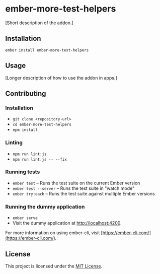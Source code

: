 ember-more-test-helpers
==============================================================================

[Short description of the addon.]

Installation
------------------------------------------------------------------------------

```
ember install ember-more-test-helpers
```


Usage
------------------------------------------------------------------------------

[Longer description of how to use the addon in apps.]


Contributing
------------------------------------------------------------------------------

### Installation

* `git clone <repository-url>`
* `cd ember-more-test-helpers`
* `npm install`

### Linting

* `npm run lint:js`
* `npm run lint:js -- --fix`

### Running tests

* `ember test` – Runs the test suite on the current Ember version
* `ember test --server` – Runs the test suite in "watch mode"
* `ember try:each` – Runs the test suite against multiple Ember versions

### Running the dummy application

* `ember serve`
* Visit the dummy application at [http://localhost:4200](http://localhost:4200).

For more information on using ember-cli, visit [https://ember-cli.com/](https://ember-cli.com/).

License
------------------------------------------------------------------------------

This project is licensed under the [MIT License](LICENSE.md).
